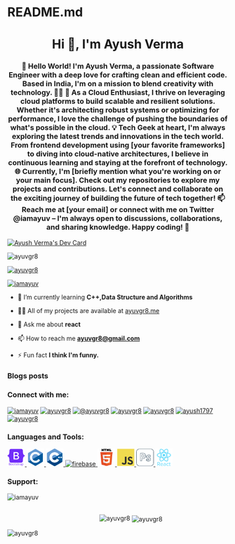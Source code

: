 # README.md
<h1 align="center">Hi 👋, I'm Ayush Verma</h1>
<h3 align="center">👋 Hello World! I'm Ayush Verma, a passionate Software Engineer with a deep love for crafting clean and efficient code. Based in India, I'm on a mission to blend creativity with technology. 👨‍💻 🚀 As a Cloud Enthusiast, I thrive on leveraging cloud platforms to build scalable and resilient solutions. Whether it's architecting robust systems or optimizing for performance, I love the challenge of pushing the boundaries of what's possible in the cloud. 💡 Tech Geek at heart, I'm always exploring the latest trends and innovations in the tech world. From frontend development using [your favorite frameworks] to diving into cloud-native architectures, I believe in continuous learning and staying at the forefront of technology. 🌐 Currently, I'm [briefly mention what you're working on or your main focus]. Check out my repositories to explore my projects and contributions. Let's connect and collaborate on the exciting journey of building the future of tech together! 📫 Reach me at [your email] or connect with me on Twitter @iamayuv – I'm always open to discussions, collaborations, and sharing knowledge. Happy coding! 🚀</h3>

<a href="https://app.daily.dev/iamayuv"><img src="https://api.daily.dev/devcards/798db39e7b604f2fb43ed0c74738e632.png?r=rsp" width="400" alt="Ayush Verma's Dev Card"/></a>

<p align="left"> <img src="https://komarev.com/ghpvc/?username=ayuvgr8&label=Profile%20views&color=0e75b6&style=flat" alt="ayuvgr8" /> </p>

<p align="left"> <a href="https://github.com/ryo-ma/github-profile-trophy"><img src="https://github-profile-trophy.vercel.app/?username=ayuvgr8" alt="ayuvgr8" /></a> </p>

<p align="left"> <a href="https://twitter.com/iamayuv" target="blank"><img src="https://img.shields.io/twitter/follow/iamayuv?logo=twitter&style=for-the-badge" alt="iamayuv" /></a> </p>

- 🌱 I’m currently learning **C++,Data Structure and Algorithms**

- 👨‍💻 All of my projects are available at [ayuvgr8.me](ayuvgr8.me)

- 💬 Ask me about **react**

- 📫 How to reach me **ayuvgr8@gmail.com**

- ⚡ Fun fact **I think I'm funny.**

### Blogs posts
<!-- BLOG-POST-LIST:START -->
<!-- BLOG-POST-LIST:END -->

<h3 align="left">Connect with me:</h3>
<p align="left">
<a href="https://twitter.com/iamayuv" target="blank"><img align="center" src="https://raw.githubusercontent.com/rahuldkjain/github-profile-readme-generator/master/src/images/icons/Social/twitter.svg" alt="iamayuv" height="30" width="40" /></a>
<a href="https://linkedin.com/in/ayuvgr8" target="blank"><img align="center" src="https://raw.githubusercontent.com/rahuldkjain/github-profile-readme-generator/master/src/images/icons/Social/linked-in-alt.svg" alt="ayuvgr8" height="30" width="40" /></a>
<a href="https://medium.com/@ayuvgr8" target="blank"><img align="center" src="https://raw.githubusercontent.com/rahuldkjain/github-profile-readme-generator/master/src/images/icons/Social/medium.svg" alt="@ayuvgr8" height="30" width="40" /></a>
<a href="https://www.hackerrank.com/ayuvgr8" target="blank"><img align="center" src="https://raw.githubusercontent.com/rahuldkjain/github-profile-readme-generator/master/src/images/icons/Social/hackerrank.svg" alt="ayuvgr8" height="30" width="40" /></a>
<a href="https://www.leetcode.com/ayuvgr8" target="blank"><img align="center" src="https://raw.githubusercontent.com/rahuldkjain/github-profile-readme-generator/master/src/images/icons/Social/leet-code.svg" alt="ayuvgr8" height="30" width="40" /></a>
<a href="https://www.hackerearth.com/ayush1797" target="blank"><img align="center" src="https://raw.githubusercontent.com/rahuldkjain/github-profile-readme-generator/master/src/images/icons/Social/hackerearth.svg" alt="ayush1797" height="30" width="40" /></a>
<a href="https://auth.geeksforgeeks.org/user/ayuvgr8" target="blank"><img align="center" src="https://raw.githubusercontent.com/rahuldkjain/github-profile-readme-generator/master/src/images/icons/Social/geeks-for-geeks.svg" alt="ayuvgr8" height="30" width="40" /></a>
</p>

<h3 align="left">Languages and Tools:</h3>
<p align="left"> <a href="https://getbootstrap.com" target="_blank"> <img src="https://raw.githubusercontent.com/devicons/devicon/master/icons/bootstrap/bootstrap-plain-wordmark.svg" alt="bootstrap" width="40" height="40"/> </a> <a href="https://www.cprogramming.com/" target="_blank"> <img src="https://raw.githubusercontent.com/devicons/devicon/master/icons/c/c-original.svg" alt="c" width="40" height="40"/> </a> <a href="https://www.w3schools.com/cpp/" target="_blank"> <img src="https://raw.githubusercontent.com/devicons/devicon/master/icons/cplusplus/cplusplus-original.svg" alt="cplusplus" width="40" height="40"/> </a> <a href="https://firebase.google.com/" target="_blank"> <img src="https://www.vectorlogo.zone/logos/firebase/firebase-icon.svg" alt="firebase" width="40" height="40"/> </a> <a href="https://www.w3.org/html/" target="_blank"> <img src="https://raw.githubusercontent.com/devicons/devicon/master/icons/html5/html5-original-wordmark.svg" alt="html5" width="40" height="40"/> </a> <a href="https://developer.mozilla.org/en-US/docs/Web/JavaScript" target="_blank"> <img src="https://raw.githubusercontent.com/devicons/devicon/master/icons/javascript/javascript-original.svg" alt="javascript" width="40" height="40"/> </a> <a href="https://www.photoshop.com/en" target="_blank"> <img src="https://raw.githubusercontent.com/devicons/devicon/master/icons/photoshop/photoshop-line.svg" alt="photoshop" width="40" height="40"/> </a> <a href="https://reactjs.org/" target="_blank"> <img src="https://raw.githubusercontent.com/devicons/devicon/master/icons/react/react-original-wordmark.svg" alt="react" width="40" height="40"/> </a> </p>

<h3 align="left">Support:</h3>
<p><a href="https://www.buymeacoffee.com/iamayuv"> <img align="left" src="https://cdn.buymeacoffee.com/buttons/v2/default-yellow.png" height="50" width="210" alt="iamayuv" /></a></p><br><br>

<p><img align="left" src="https://github-readme-stats.vercel.app/api/top-langs?username=ayuvgr8&show_icons=true&locale=en&layout=compact" alt="ayuvgr8" /></p>

<p>&nbsp;<img align="center" src="https://github-readme-stats.vercel.app/api?username=ayuvgr8&show_icons=true&locale=en" alt="ayuvgr8" /></p>

<p><img align="center" src="https://github-readme-streak-stats.herokuapp.com/?user=ayuvgr8&" alt="ayuvgr8" /></p>






<!--
**ayuvgr8/ayuvgr8** is a ✨ _special_ ✨ repository because its `README.md` (this file) appears on your GitHub profile.

Here are some ideas to get you started:

- 🔭 I’m currently working on ...
- 🌱 I’m currently learning ...
- 👯 I’m looking to collaborate on ...
- 🤔 I’m looking for help with ...
- 💬 Ask me about ...
- 📫 How to reach me: ...
- 😄 Pronouns: ...
- ⚡ Fun fact: ...
-->
